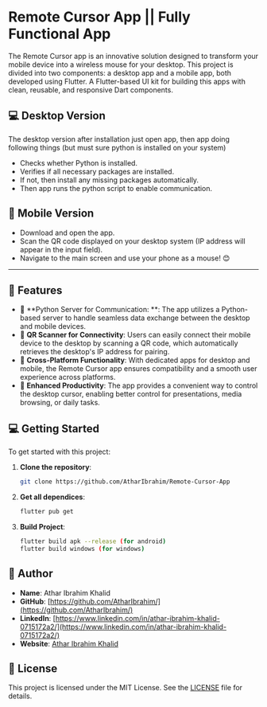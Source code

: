# Remote Cursor App || Fully Functional App

The Remote Cursor app is an innovative solution designed to transform your mobile device into a wireless mouse for your desktop. This project is divided into two components: a desktop app and a mobile app, both developed using Flutter.
A Flutter-based UI kit for building this apps with clean, reusable, and responsive Dart components.
## 💻 Desktop Version
The desktop version after installation just open app, then app doing following things (but must sure python is installed on your system)
- Checks whether Python is installed.
- Verifies if all necessary packages are installed.
- If not, then install any missing packages automatically.
- Then app runs the python script to enable communication.

## 📱 Mobile Version
- Download and open the app.
- Scan the QR code displayed on your desktop system (IP address will appear in the input field).
- Navigate to the main screen and use your phone as a mouse! 😊



---

## 🚀 Features

- 🌟 **Python Server for Communication: **: The app utilizes a Python-based server to handle seamless data exchange between the desktop and mobile devices.
- 📱 **QR Scanner for Connectivity**: Users can easily connect their mobile device to the desktop by scanning a QR code, which automatically retrieves the desktop's IP address for pairing.
- 🧩 **Cross-Platform Functionality**: With dedicated apps for desktop and mobile, the Remote Cursor app ensures compatibility and a smooth user experience across platforms.
- 🎨 **Enhanced Productivity**: The app provides a convenient way to control the desktop cursor, enabling better control for presentations, media browsing, or daily tasks.




## 💻 Getting Started

To get started with this project:

1. **Clone the repository**:
   ```bash
   git clone https://github.com/AtharIbrahim/Remote-Cursor-App

2. **Get all dependices**:
   ```bash
   flutter pub get
   
3. **Build Project**:
   ```bash
   flutter build apk --release (for android)
   flutter build windows (for windows)
## 👤 Author

- **Name**: Athar Ibrahim Khalid
- **GitHub**: [https://github.com/AtharIbrahim/](https://github.com/AtharIbrahim/)
- **LinkedIn**: [https://www.linkedin.com/in/athar-ibrahim-khalid-0715172a2/](https://www.linkedin.com/in/athar-ibrahim-khalid-0715172a2/)
- **Website**: [Athar Ibrahim Khalid](https://atharibrahimkhalid.netlify.app/)


## 📝 License

This project is licensed under the MIT License. See the [LICENSE](LICENSE) file for details.
